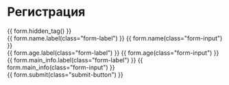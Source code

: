 <div class="block_reg"><p><h1>Регистрация</h1></p>
        <div class="list" >
            <form method="POST" action="/create-user">
                <form method="post" class="person-form">
                    {{ form.hidden_tag() }}
                    <div class="form-group">
                        {{ form.name.label(class="form-label") }}
                        {{ form.name(class="form-input") }}
                    </div>
                    <div class="form-group">
                        {{ form.age.label(class="form-label") }}
                        {{ form.age(class="form-input") }}
                    </div>
                    <div class="form-group">
                        {{ form.main_info.label(class="form-label") }}
                        {{ form.main_info(class="form-input") }}
                    </div>
                    <div>
                        {{ form.submit(class="submit-button") }}
                    </div>
                </form>
        </div>